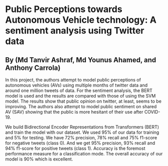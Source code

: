 # Public Perceptions towards Autonomous Vehicle technology: A sentiment analysis using Twitter data
## By (Md Tanvir Ashraf, Md Younus Ahamed, and Anthony Carrola)
In this project, the authors attempt to model public perceptions of autonomous vehicles (AVs) using multiple months of twitter data and around one million tweets of data. For the sentiment analysis, the BERT model is used and the results are compared with those of using the SVM model. The results show that public opinion on twitter, at least, seems to be improving. The authors also attempt to model public sentiment on shared AV (SAV) showing that the public is more hesitant of their use after COVID-19.

We build Bidirectional Encoder Representations from Transformers (BERT) and train the model with our dataset. We used 95% of our data for training and 5% for testing. We have 72% precision, 78% recall and 75% f1-score for negative tweets (class 0). And we get 95% precision, 93% recall and 94% f1-score for positive tweets (class 1). Accuracy is the foremost performance measure for a classification mode. The overall accuracy of our model is 90% which is excellent.
